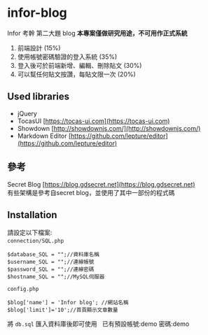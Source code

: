 # infor-blog

Infor 考幹 第二大題 blog **本專案僅做研究用途，不可用作正式系統**

1. 前端設計 (15%)
2. 使用帳號密碼驗證的登入系統 (35%)
3. 登入後可於前端新增、編輯、刪除貼文 (30%)
4. 可以幫任何貼文按讚，每貼文限一次 (20%)

## Used libraries

* jQuery
* TocasUI [https://tocas-ui.com](https://tocas-ui.com)
* Showdown [http://showdownjs.com/](http://showdownjs.com/)
* Markdown Editor [https://github.com/lepture/editor](https://github.com/lepture/editor)

## 參考
Secret Blog [https://blog.gdsecret.net](https://blog.gdsecret.net)  
有些架構是參考自secret blog，並使用了其中一部份的程式碼

## Installation

請設定以下檔案:  
`connection/SQL.php`  
```
$database_SQL = "";//資料庫名稱
$username_SQL = "";//連線帳號
$password_SQL = "";//連線密碼
$hostname_SQL = "";//MySQL伺服器
```
`config.php`  
```
$blog['name'] = 'Infor blog'; //網站名稱
$blog['limit']='10';//首頁顯示文章數量
```
將 `db.sql` 匯入資料庫後即可使用  
已有預設帳號:demo 密碼:demo
